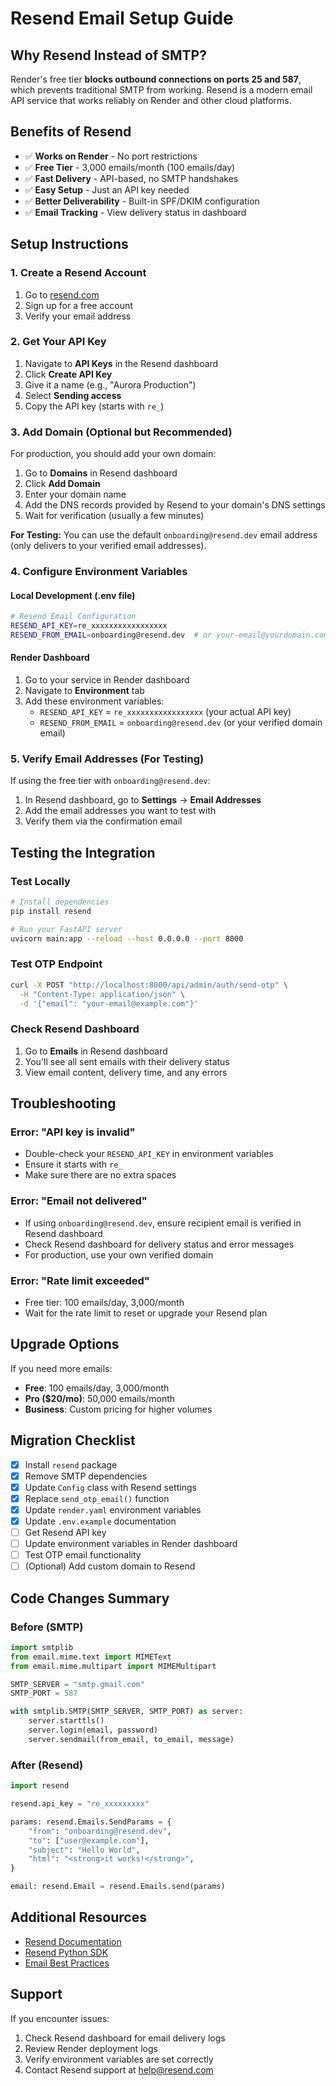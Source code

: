 # Resend Email Setup Guide

## Why Resend Instead of SMTP?

Render's free tier **blocks outbound connections on ports 25 and 587**, which prevents traditional SMTP from working. Resend is a modern email API service that works reliably on Render and other cloud platforms.

## Benefits of Resend

- ✅ **Works on Render** - No port restrictions
- ✅ **Free Tier** - 3,000 emails/month (100 emails/day)
- ✅ **Fast Delivery** - API-based, no SMTP handshakes
- ✅ **Easy Setup** - Just an API key needed
- ✅ **Better Deliverability** - Built-in SPF/DKIM configuration
- ✅ **Email Tracking** - View delivery status in dashboard

## Setup Instructions

### 1. Create a Resend Account

1. Go to [resend.com](https://resend.com)
2. Sign up for a free account
3. Verify your email address

### 2. Get Your API Key

1. Navigate to **API Keys** in the Resend dashboard
2. Click **Create API Key**
3. Give it a name (e.g., "Aurora Production")
4. Select **Sending access**
5. Copy the API key (starts with `re_`)

### 3. Add Domain (Optional but Recommended)

For production, you should add your own domain:

1. Go to **Domains** in Resend dashboard
2. Click **Add Domain**
3. Enter your domain name
4. Add the DNS records provided by Resend to your domain's DNS settings
5. Wait for verification (usually a few minutes)

**For Testing:** You can use the default `onboarding@resend.dev` email address (only delivers to your verified email addresses).

### 4. Configure Environment Variables

#### Local Development (.env file)

```bash
# Resend Email Configuration
RESEND_API_KEY=re_xxxxxxxxxxxxxxxxx
RESEND_FROM_EMAIL=onboarding@resend.dev  # or your-email@yourdomain.com
```

#### Render Dashboard

1. Go to your service in Render dashboard
2. Navigate to **Environment** tab
3. Add these environment variables:
   - `RESEND_API_KEY` = `re_xxxxxxxxxxxxxxxxx` (your actual API key)
   - `RESEND_FROM_EMAIL` = `onboarding@resend.dev` (or your verified domain email)

### 5. Verify Email Addresses (For Testing)

If using the free tier with `onboarding@resend.dev`:

1. In Resend dashboard, go to **Settings** → **Email Addresses**
2. Add the email addresses you want to test with
3. Verify them via the confirmation email

## Testing the Integration

### Test Locally

```bash
# Install dependencies
pip install resend

# Run your FastAPI server
uvicorn main:app --reload --host 0.0.0.0 --port 8000
```

### Test OTP Endpoint

```bash
curl -X POST "http://localhost:8000/api/admin/auth/send-otp" \
  -H "Content-Type: application/json" \
  -d '{"email": "your-email@example.com"}'
```

### Check Resend Dashboard

1. Go to **Emails** in Resend dashboard
2. You'll see all sent emails with their delivery status
3. View email content, delivery time, and any errors

## Troubleshooting

### Error: "API key is invalid"

- Double-check your `RESEND_API_KEY` in environment variables
- Ensure it starts with `re_`
- Make sure there are no extra spaces

### Error: "Email not delivered"

- If using `onboarding@resend.dev`, ensure recipient email is verified in Resend dashboard
- Check Resend dashboard for delivery status and error messages
- For production, use your own verified domain

### Error: "Rate limit exceeded"

- Free tier: 100 emails/day, 3,000/month
- Wait for the rate limit to reset or upgrade your Resend plan

## Upgrade Options

If you need more emails:

- **Free**: 100 emails/day, 3,000/month
- **Pro ($20/mo)**: 50,000 emails/month
- **Business**: Custom pricing for higher volumes

## Migration Checklist

- [x] Install `resend` package
- [x] Remove SMTP dependencies
- [x] Update `Config` class with Resend settings
- [x] Replace `send_otp_email()` function
- [x] Update `render.yaml` environment variables
- [x] Update `.env.example` documentation
- [ ] Get Resend API key
- [ ] Update environment variables in Render dashboard
- [ ] Test OTP email functionality
- [ ] (Optional) Add custom domain to Resend

## Code Changes Summary

### Before (SMTP)

```python
import smtplib
from email.mime.text import MIMEText
from email.mime.multipart import MIMEMultipart

SMTP_SERVER = "smtp.gmail.com"
SMTP_PORT = 587

with smtplib.SMTP(SMTP_SERVER, SMTP_PORT) as server:
    server.starttls()
    server.login(email, password)
    server.sendmail(from_email, to_email, message)
```

### After (Resend)

```python
import resend

resend.api_key = "re_xxxxxxxxx"

params: resend.Emails.SendParams = {
    "from": "onboarding@resend.dev",
    "to": ["user@example.com"],
    "subject": "Hello World",
    "html": "<strong>it works!</strong>",
}

email: resend.Email = resend.Emails.send(params)
```

## Additional Resources

- [Resend Documentation](https://resend.com/docs)
- [Resend Python SDK](https://github.com/resendlabs/resend-python)
- [Email Best Practices](https://resend.com/docs/send-with-resend/best-practices)

## Support

If you encounter issues:

1. Check Resend dashboard for email delivery logs
2. Review Render deployment logs
3. Verify environment variables are set correctly
4. Contact Resend support at [help@resend.com](mailto:help@resend.com)
